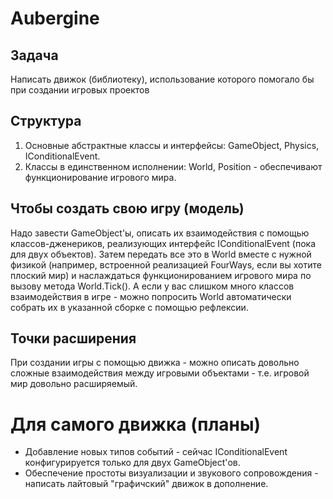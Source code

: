 # Aubergine
 
## Задача
Написать движок (библиотеку), использование которого помогало бы при создании игровых проектов

## Структура
1. Основные абстрактные классы и интерфейсы: GameObject, Physics, IConditionalEvent.
2. Классы в единственном исполнении: World, Position - обеспечивают функционирование игрового мира.

## Чтобы создать свою игру (модель)
Надо завести GameObject'ы, описать их взаимодействия с помощью классов-дженериков, реализующих интерфейс IConditionalEvent (пока для двух объектов). Затем передать все это в World вместе с нужной физикой (например, встроенной реализацией FourWays, если вы хотите плоский мир) и наслаждаться функционированием игрового мира по вызову метода World.Tick().
А если у вас слишком много классов взаимодействия в игре - можно попросить World автоматически собрать их в указанной сборке с помощью рефлексии.

## Точки расширения
При создании игры с помощью движка - можно описать довольно сложные взаимодействия между игровыми объектами - т.е. игровой мир довольно расширяемый.

# Для самого движка (планы)
- Добавление новых типов событий - сейчас IConditionalEvent конфигурируется только для двух GameObject'ов.
- Обеспечение простоты визуализации и звукового сопровождения - написать лайтовый "графичский" движок в дополнение.
